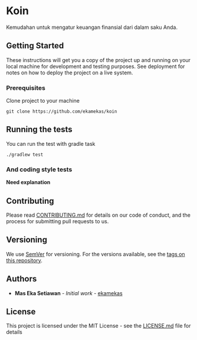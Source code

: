 # Koin

Kemudahan untuk mengatur keuangan finansial dari dalam saku Anda.

## Getting Started

These instructions will get you a copy of the project up and running on your local machine for development and testing purposes. See deployment for notes on how to deploy the project on a live system.

### Prerequisites

Clone project to your machine

```
git clone https://github.com/ekamekas/koin
```

## Running the tests

You can run the test with gradle task

```
./gradlew test
```

### And coding style tests

**Need explanation**

## Contributing

Please read [CONTRIBUTING.md](https://gist.github.com/PurpleBooth/b24679402957c63ec426) for details on our code of conduct, and the process for submitting pull requests to us.

## Versioning

We use [SemVer](http://semver.org/) for versioning. For the versions available, see the [tags on this repository](https://github.com/your/project/tags). 

## Authors

* **Mas Eka Setiawan** - *Initial work* - [ekamekas](https://github.com/ekamekas)

## License

This project is licensed under the MIT License - see the [LICENSE.md](LICENSE.md) file for details